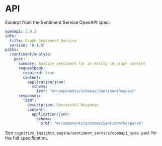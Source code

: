 # API

Excerpt from the Sentiment Service OpenAPI spec:

```yaml
openapi: 3.0.2
info:
  title: Graph Sentiment Service
  version: "0.1.0"
paths:
  /sentiment/analyze:
    post:
      summary: Analyze sentiment for an entity in graph context
      requestBody:
        required: true
        content:
          application/json:
            schema:
              $ref: "#/components/schemas/SentimentRequest"
      responses:
        "200":
          description: Successful Response
          content:
            application/json:
              schema:
                $ref: "#/components/schemas/SentimentResponse"
```

See `cognitive_insights_engine/sentiment_service/openapi_spec.yaml` for the full specification.
